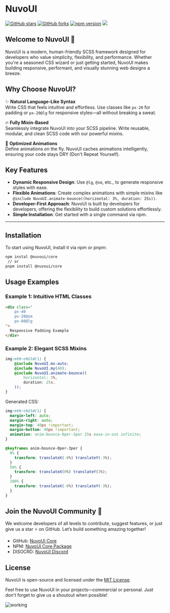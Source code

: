 # NuvoUI

[![GitHub stars](https://img.shields.io/github/stars/NuvoUI/core?style=social)](https://github.com/NuvoUI/core)
[![GitHub forks](https://img.shields.io/github/forks/NuvoUI/core?style=social)](https://github.com/NuvoUI/core)
[![npm version](https://img.shields.io/npm/v/@nuvoui/core)](https://www.npmjs.com/package/@nuvoui/core)
[![](https://dcbadge.limes.pink/api/server/nWGsbQKE?style=flat&theme=default-inverted)](https://discord.gg/nWGsbQKE)

## Welcome to NuvoUI 🎉

NuvoUI is a modern, human-friendly SCSS framework designed for developers who value simplicity, flexibility, and performance. Whether you're a seasoned CSS wizard or just getting started, NuvoUI makes building responsive, performant, and visually stunning web designs a breeze.


## Why Choose NuvoUI?

✨ **Natural Language-Like Syntax**  
Write CSS that feels intuitive and effortless. Use classes like `px-20` for padding or `px-20@lg` for responsive styles—all without breaking a sweat.

🔥 **Fully Mixin-Based**  
Seamlessly integrate NuvoUI into your SCSS pipeline. Write reusable, modular, and clean SCSS code with our powerful mixins.

🚀 **Optimized Animations**  
Define animations on the fly. NuvoUI caches animations intelligently, ensuring your code stays DRY (Don't Repeat Yourself).



## Key Features

- **Dynamic Responsive Design**: Use `@lg`, `@sm`, etc., to generate responsive styles with ease.
- **Flexible Animations**: Create complex animations with simple mixins like `@include NuvoUI.animate-bounce((horizontal: 3%, duration: 25s))`.
- **Developer-First Approach**: NuvoUI is built by developers for developers, offering the flexibility to build custom solutions effortlessly.
- **Simple Installation**: Get started with a single command via npm.

---

## Installation

To start using NuvoUI, install it via npm or pnpm:

```bash
npm instal @nuvoui/core 
 // or
pnpm install @nuvoui/core
```



## Usage Examples

### Example 1: Intuitive HTML Classes

```html
<div class=" 
    px-40
    px-20@sm
    px-80@lg
">
  Responsive Padding Example
</div>
```

### Example 2: Elegant SCSS Mixins

```scss
img:nth-child(1) {
    @include NuvoUI.mx-auto;
    @include NuvoUI.my(40);
    @include NuvoUI.animate-bounce((
        horizontal: 3%,
        duration: 25s,
    ));
}
```

Generated CSS:

```css
img:nth-child(1) {
  margin-left: auto;
  margin-right: auto;
  margin-top: 40px !important;
  margin-bottom: 40px !important;
  animation: anim-bounce-0per-3per 25s ease-in-out infinite;
}

@keyframes anim-bounce-0per-3per {
  0% {
    transform: translateX(-0%) translateY(-3%);
  }
  50% {
    transform: translateX(0%) translateY(3%);
  }
  100% {
    transform: translateX(-0%) translateY(-3%);
  }
}
```



## Join the NuvoUI Community 🌟

We welcome developers of all levels to contribute, suggest features, or just give us a star ⭐️ on GitHub. Let’s build something amazing together!

- GitHub: [NuvoUI Core](https://github.com/NuvoUI/core)
- NPM: [NuvoUI Core Package](https://www.npmjs.com/package/@nuvoui/core)
- DISOCRD: [NuvoUI Discord](https://discord.gg/nWGsbQKE)


## License


NuvoUI is open-source and licensed under the [MIT License](https://github.com/NuvoUI/core/blob/main/LICENSE).

Feel free to use NuvoUI in your projects—commercial or personal. Just don't forget to give us a shoutout when possible!

![working](https://media2.giphy.com/media/v1.Y2lkPTc5MGI3NjExYjV3ZDhyeWp0bno2aTBjMzd5bTltazg0Y29mM2czeDl1aHNxam8xbSZlcD12MV9pbnRlcm5hbF9naWZfYnlfaWQmY3Q9Zw/yYSSBtDgbbRzq/giphy.webp)
